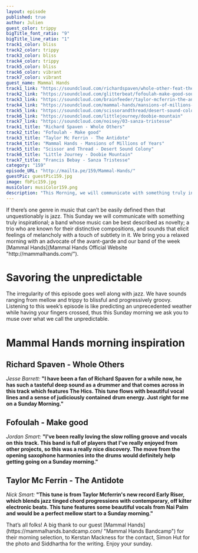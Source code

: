 ```yaml
---
layout: episode
published: true
author: Julien
guest_color: trippy
bigTitle_font_ratio: "9"
bigTitle_line_ratio: "1"
track1_color: bliss
track2_color: trippy
track3_color: bliss
track4_color: trippy
track5_color: bliss
track6_color: vibrant
track7_color: vibrant
guest_name: Mammal Hands
track1_link: "https://soundcloud.com/richardspaven/whole-other-feat-the-hics"
track2_link: "https://soundcloud.com/glitterbeat/fofoulah-make-good-soumala"
track3_link: "https://soundcloud.com/brainfeeder/taylor-mcferrin-the-antidote"
track4_link: "https://soundcloud.com/mammal-hands/mansions-of-millions-of-years"
track5_link: "https://soundcloud.com/scissorandthread/desert-sound-colony-the-way"
track6_link: "https://soundcloud.com/littlejourney/doobie-mountain"
track7_link: "https://soundcloud.com/noisey/03-sanza-tristesse"
track1_title: "Richard Spaven - Whole Others"
track2_title: "Fofoulah - Make good"
track3_title: "Taylor Mc Ferrin - The Antidote"
track4_title: "Mammal Hands - Mansions of Millions of Years"
track5_title: "Scissor and Thread - Desert Sound Colony"
track6_title: "Little Journey - Doobie Mountain"
track7_title: "Francis Bebay - Sanza Tristesse"
category: "159"
episode_URL: "http://mailta.pe/159/Mammal-Hands/"
guestPic: guestPic159.jpg
image: fbPic159.jpg
musiColor: musiColor159.png
description: "This Morning, we will communicate with something truly inspirational; a band whose music can be best described as novelty; a trio who are known for their distinctive compositions, and sounds that elicit feelings of melancholy with a touch of subtlety in it. We bring you a relaxed morning with an advocate of the avant-garde and our band of the week Mammal Hands."
---
```


<p id="introduction">
If there’s one genre in music that can’t be easily defined then that unquestionably is jazz. This Sunday we will communicate with something truly inspirational; a band whose music can be best described as novelty; a trio who are known for their distinctive compositions, and sounds that elicit feelings of melancholy with a touch of subtlety in it. We bring you a relaxed morning with an advocate of the avant-garde and our band of the week [Mammal Hands](Mammal Hands Official Website "http://mammalhands.com/").</p>

# Savoring the unpredictable
The irregularity of this episode goes well along with jazz.  We have sounds ranging from mellow and trippy to blissful and progressively groovy.  Listening to this week’s episode is like predicting an unprecedented weather while having your fingers crossed, thus this Sunday morning we ask you to muse over what we call the unpredictable.

# Mammal Hands morning inspiration

## Richard Spaven - Whole Others
_Jesse Barrett:_ **"**I have been a fan of Richard Spaven for a while now, he has such a tasteful deep sound as a drummer and that comes across in this track which features The Hics. This tune flows with beautiful vocal lines and a sense of judiciously contained drum energy. Just right for me on a Sunday Morning.**"**
 
## Fofoulah - Make good
_Jordan Smart:_ **"**I've been really loving the slow rolling groove and vocals on this track. This band is full of players that I've really enjoyed from other projects, so this was a really nice discovery. The move from the opening saxophone harmonies into the drums would definitely help getting going on a Sunday morning.**"**
 
## Taylor Mc Ferrin - The Antidote
_Nick Smart:_ **"**This tune is from Taylor Mcferrin's new record Early Riser, which blends jazz tinged chord progressions with contemporary, off kilter electronic beats. This tune features some beautiful vocals from Nai Palm and would be a perfect mellow start to a Sunday morning.**"** 

<p id="outroduction">
That’s all folks! A big thank to our guest [Mammal Hands](https://mammalhands.bandcamp.com/ "Mammal Hands Bandcamp") for their morning selection, to Kerstan Mackness for the contact, Simon Hut for the photo and Siddhartha for the writing. 
Enjoy your sunday.
</p>
